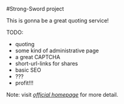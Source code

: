 #Strong-Sword project

  This is gonna be a great quoting service!

  TODO:
  * quoting
  * some kind of administrative page
  * a great CAPTCHA
  * short-url-links for shares
  * basic SEO
  * ???
  * profit!!!

  Note: visit [*official homepage*](http://strong-sword.heroku.com/) for more detail.
